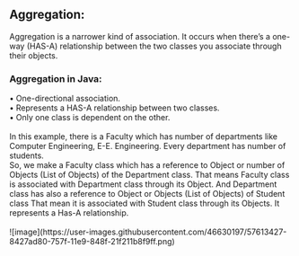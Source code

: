 <h2>Aggregation: </h2>
Aggregation is a narrower kind of association. 
It occurs when there’s a one-way (HAS-A) relationship between the two classes you associate through their objects.<br>
<h3>Aggregation in Java:</h3>
•	One-directional association.<br>
•	Represents a HAS-A relationship between two classes.<br>
•	Only one class is dependent on the other.<br><br>
In this example, there is a Faculty which has number of departments like Computer Engineering, E-E. Engineering. 
Every department has number of students. <br>
So, we make a Faculty class which has a reference to Object or number of Objects (List of Objects) of the Department class.
That means Faculty class is associated with Department class through its Object.
And Department class has also a reference to Object or Objects (List of Objects) of Student class 
That mean it is associated with Student class through its Objects.
It represents a Has-A relationship.<br><br>
![image](https://user-images.githubusercontent.com/46630197/57613427-8427ad80-757f-11e9-848f-21f211b8f9ff.png)
